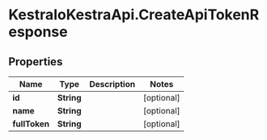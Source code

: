 # KestraIoKestraApi.CreateApiTokenResponse

## Properties

Name | Type | Description | Notes
------------ | ------------- | ------------- | -------------
**id** | **String** |  | [optional] 
**name** | **String** |  | [optional] 
**fullToken** | **String** |  | [optional] 


